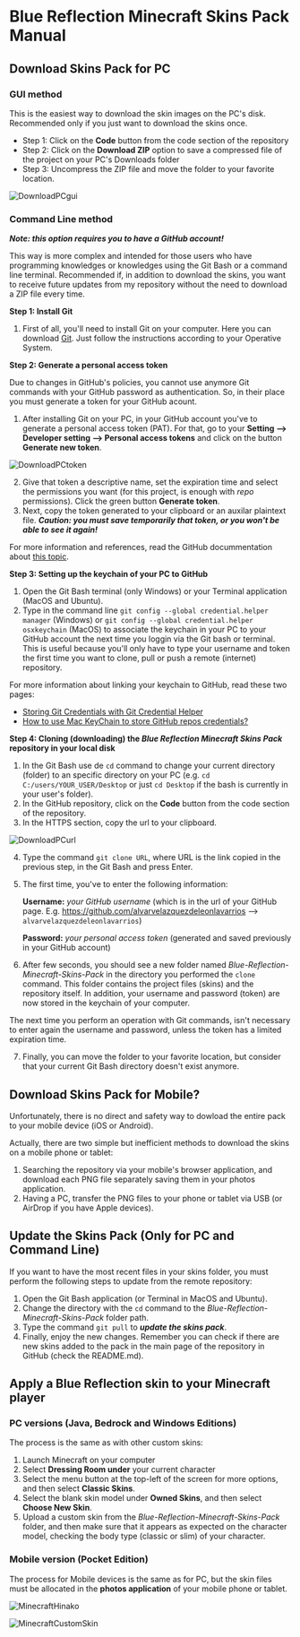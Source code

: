 # Blue Reflection Minecraft Skins Pack Manual

## Download Skins Pack for PC

### GUI method
This is the easiest way to download the skin images on the PC's disk. Recommended only if you just want to download the skins once.

* Step 1: Click on the **Code** button from the code section of the repository
* Step 2: Click on the **Download ZIP** option to save a compressed file of the project on your PC's Downloads folder
* Step 3: Uncompress the ZIP file and move the folder to your favorite location.

![DownloadPCgui](/src/img/manual/DownloadPCgui.png)

### Command Line method

***Note: this option requires you to have a GitHub account!***

This way is more complex and intended for those users who have programming knowledges or knowledges using the Git Bash or a command line terminal. Recommended if, in addition to download the skins, you want to receive future updates from my repository without the need to download a ZIP file every time.

**Step 1: Install Git**
1. First of all, you'll need to install Git on your computer. Here you can download [Git](https://git-scm.com/downloads). Just follow the instructions according to your Operative System.

**Step 2: Generate a personal access token**

Due to changes in GitHub's policies, you cannot use anymore Git commands with your GitHub password as authentication. So, in their place you must generate a token for your GitHub acount.

1. After installing Git on your PC, in your GitHub account you've to generate a personal access token (PAT). For that, go to your **Setting --> Developer setting --> Personal access tokens** and click on the button **Generate new token**.

![DownloadPCtoken](/src/img/manual/DownloadPCtoken.png)

2. Give that token a descriptive name, set the expiration time and select the permissions you want (for this project, is enough with _repo_ permissions). Click the green button **Generate token**.
3. Next, copy the token generated to your clipboard or an auxilar plaintext file. ***Caution: you must save temporarily that token, or you won't be able to see it again!***

For more information and references, read the GitHub docummentation about [this topic](https://docs.github.com/en/authentication/keeping-your-account-and-data-secure/creating-a-personal-access-token).

**Step 3: Setting up the keychain of your PC to GitHub**
1. Open the Git Bash terminal (only Windows) or your Terminal application (MacOS and Ubuntu).
2. Type in the command line `git config --global credential.helper manager` (Windows) or `git config --global credential.helper osxkeychain` (MacOS) to associate the keychain in your PC to your GitHub account the next time you loggin via the Git bash or terminal. This is useful because you'll only have to type your username and token the first time you want to clone, pull or push a remote (internet) repository.

For more information about linking your keychain to GitHub, read these two pages:
- [Storing Git Credentials with Git Credential Helper](https://techexpertise.medium.com/storing-git-credentials-with-git-credential-helper-33d22a6b5ce7)
- [How to use Mac KeyChain to store GitHub repos credentials?](https://gist.github.com/nepsilon/0fd0c779f76d7172f12477ba9d71bb66)

**Step 4: Cloning (downloading) the _Blue Reflection Minecraft Skins Pack_ repository in your local disk**
1. In the Git Bash use de `cd` command to change your current directory (folder) to an specific directory on your PC (e.g. `cd C:/users/YOUR_USER/Desktop` or just `cd Desktop` if the bash is currently in your user's folder).
2. In the GitHub repository, click on the **Code** button from the code section of the repository.
3. In the HTTPS section, copy the url to your clipboard.

![DownloadPCurl](/src/img/manual/DownloadPCurl.png)

4. Type the command `git clone URL`, where URL is the link copied in the previous step, in the Git Bash and press Enter.
5. The first time, you've to enter the following information:

	**Username:** *your GitHub username* (which is in the url of your GitHub page. E.g. https://github.com/alvarvelazquezdeleonlavarrios --> `alvarvelazquezdeleonlavarrios`)

	**Password:** *your personal access token* (generated and saved previously in your GitHub account)

6. After few seconds, you should see a new folder named *Blue-Reflection-Minecraft-Skins-Pack* in the directory you performed the `clone` command. This folder contains the project files (skins) and the repository itself. In addition, your username and password (token) are now stored in the keychain of your computer.

The next time you perform an operation with Git commands, isn't necessary to enter again the username and password, unless the token has a limited expiration time.

7. Finally, you can move the folder to your favorite location, but consider that your current Git Bash directory doesn't exist anymore.

## Download Skins Pack for Mobile?
Unfortunately, there is no direct and safety way to dowload the entire pack to your mobile device (iOS or Android).

Actually, there are two simple but inefficient methods to download the skins on a mobile phone or tablet:

1. Searching the repository via your mobile's browser application, and download each PNG file separately saving them in your photos application.
2. Having a PC, transfer the PNG files to your phone or tablet via USB (or AirDrop if you have Apple devices).

## Update the Skins Pack (Only for PC and Command Line)
If you want to have the most recent files in your skins folder, you must perform the following steps to update from the remote repository:

1. Open the Git Bash application (or Terminal in MacOS and Ubuntu).
2. Change the directory with the `cd` command to the *Blue-Reflection-Minecraft-Skins-Pack* folder path.
3. Type the command `git pull` to ***update the skins pack***.
4. Finally, enjoy the new changes. Remember you can check if there are new skins added to the pack in the main page of the repository in GitHub (check the README.md).

## Apply a Blue Reflection skin to your Minecraft player

### PC versions (Java, Bedrock and Windows Editions)
The process is the same as with other custom skins:

1. Launch Minecraft on your computer
2. Select **Dressing Room under** your current character
3. Select the menu button at the top-left of the screen for more options, and then select **Classic Skins**.
4. Select the blank skin model under **Owned Skins**, and then select **Choose New Skin**.
5. Upload a custom skin from the *Blue-Reflection-Minecraft-Skins-Pack* folder, and then make sure that it appears as expected on the character model, checking the body type (classic or slim) of your character.

### Mobile version (Pocket Edition)
The process for Mobile devices is the same as for PC, but the skin files must be allocated in the **photos application** of your mobile phone or tablet.

![MinecraftHinako](/src/img/manual/MinecraftHinako.png)

![MinecraftCustomSkin](/src/img/manual/MinecraftCustomSkin.png)

